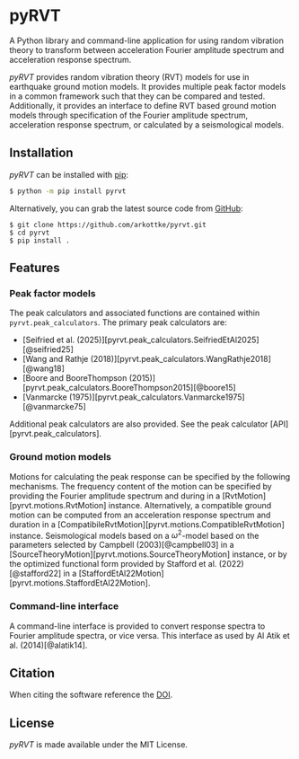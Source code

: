 # pyRVT

A Python library and command-line application for using random vibration
theory to transform between acceleration Fourier amplitude spectrum and
acceleration response spectrum.

_pyRVT_ provides random vibration theory (RVT) models for use in earthquake
ground motion models. It provides multiple peak factor models in a common
framework such that they can be compared and tested. Additionally, it provides
an interface to define RVT based ground motion models through specification of
the Fourier amplitude spectrum, acceleration response spectrum, or calculated by
a seismological models.

## Installation

_pyRVT_ can be installed with [pip](https://pip.pypa.io):

```bash
$ python -m pip install pyrvt
```

Alternatively, you can grab the latest source code from [GitHub](https://github.com/arkottke/pyrvt):

```
$ git clone https://github.com/arkottke/pyrvt.git
$ cd pyrvt
$ pip install .
```

## Features

### Peak factor models

The peak calculators and associated functions are contained within
`pyrvt.peak_calculators`. The primary peak calculators are:

- [Seifried et al. (2025)][pyrvt.peak_calculators.SeifriedEtAl2025][@seifried25]
- [Wang and Rathje (2018)][pyrvt.peak_calculators.WangRathje2018][@wang18]
- [Boore and BooreThompson (2015)][pyrvt.peak_calculators.BooreThompson2015][@boore15]
- [Vanmarcke (1975)][pyrvt.peak_calculators.Vanmarcke1975][@vanmarcke75]

Additional peak calculators are also provided. See the peak calculator
[API][pyrvt.peak_calculators].

### Ground motion models

Motions for calculating the peak response can be specified by the following
mechanisms. The frequency content of the motion can be specified by providing
the Fourier amplitude spectrum and during in a
[RvtMotion][pyrvt.motions.RvtMotion] instance. Alternatively, a compatible
ground motion can be computed from an acceleration response spectrum and
duration in a [CompatibileRvtMotion][pyrvt.motions.CompatibleRvtMotion]
instance. Seismological models based on a $\omega^2$-model based on the
parameters selected by Campbell (2003)[@campbell03] in a
[SourceTheoryMotion][pyrvt.motions.SourceTheoryMotion] instance, or by the
optimized functional form provided by Stafford et al. (2022)[@stafford22] in a
[StaffordEtAl22Motion][pyrvt.motions.StaffordEtAl22Motion].

### Command-line interface

A command-line interface is provided to convert response spectra to Fourier
amplitude spectra, or vice versa. This interface as used by Al Atik et al.
(2014)[@alatik14].

## Citation

When citing the software reference the [DOI](https://zenodo.org/records/3630729).

## License

_pyRVT_ is made available under the MIT License.

